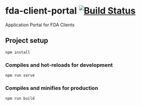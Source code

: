 # fda-client-portal [![Build Status](https://travis-ci.org/centralizedinc/fda-client-portal.svg?branch=master)](https://travis-ci.org/centralizedinc/fda-client-portal)

Application Portal for FDA Clients

## Project setup
```
npm install
```

### Compiles and hot-reloads for development
```
npm run serve
```

### Compiles and minifies for production
```
npm run build
```

